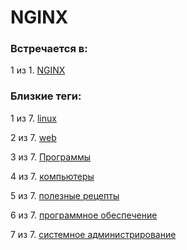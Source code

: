 # NGINX

### Встречается в:

1 из 1. [NGINX](../Компьютеры%20и%20софт/Программы/Nginx.md)


### Близкие теги:

1 из 7. [linux](../__tags/linux.md)

2 из 7. [web](../__tags/web.md)

3 из 7. [Программы](../__tags/programmy.md)

4 из 7. [компьютеры](../__tags/kompytery.md)

5 из 7. [полезные рецепты](../__tags/poleznye_retsepty.md)

6 из 7. [программное обеспечение](../__tags/programmnoe_obespechenie.md)

7 из 7. [системное администрирование](../__tags/sistemnoe_administrirovanie.md)

